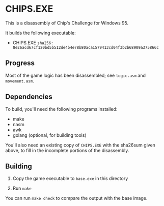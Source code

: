 CHIPS.EXE
====

This is a disassembly of Chip's Challenge for Windows 95.

It builds the following executable:

* CHIPS.EXE `sha256: 8e26acd67cf120bd5b512de4b4e78b80aca1579413cd04f3b2b68909a375866c`


Progress
----
Most of the game logic has been disassembled; see `logic.asm` and `movement.asm`.


Dependencies
----

To build, you'll need the following programs installed:

* make
* nasm
* awk
* golang (optional, for building tools)

You'll also need an existing copy of `CHIPS.EXE` with the sha26sum given above,
to fill in the incomplete portions of the disassembly.

Building
----

1. Copy the game executable to `base.exe` in this directory

2. Run `make`

You can run `make check` to compare the output with the base image.
